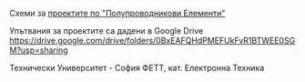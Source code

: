 Схеми за [проектите по "Полупроводникови Елементи"](https://lark.tu-sofia.bg/)

Упътвания за проектите са дадени в Google Drive https://drive.google.com/drive/folders/0BxEAFQHdPMEFUkFvR1BTWEE0SGM?usp=sharing

Технически Университет - София
ФЕТТ, кат. Електронна Техника
